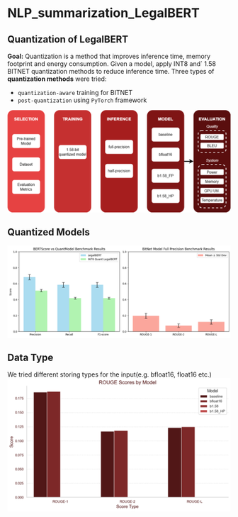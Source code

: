# NLP_summarization_LegalBERT

<h2> Quantization of LegalBERT </h2>

**Goal:** 
Quantization is a method that improves inference time, memory footprint and energy consumption. 
Given a model, apply INT8 and` 1.58 BITNET quantization methods to reduce inference time. Three types of **quantization methods** were tried:
- ```quantization-aware``` training for BITNET 
- ```post-quantization``` using ```PyTorch``` framework

![alt text](image.png)

<h2> Quantized Models </h2>

![alt text](image-2.png)


<h2> Data Type</h2> 

We tried different storing types for the input(e.g. bfloat16, float16 etc.)
![alt text](image-1.png)

